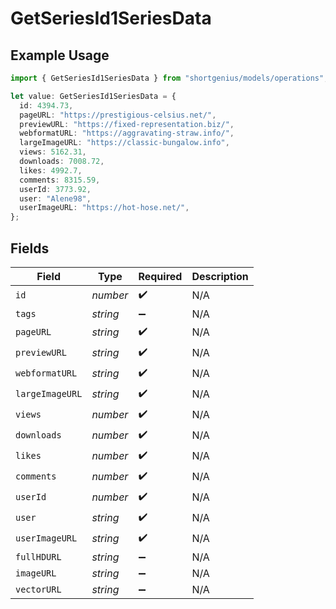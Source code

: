 # GetSeriesId1SeriesData

## Example Usage

```typescript
import { GetSeriesId1SeriesData } from "shortgenius/models/operations";

let value: GetSeriesId1SeriesData = {
  id: 4394.73,
  pageURL: "https://prestigious-celsius.net/",
  previewURL: "https://fixed-representation.biz/",
  webformatURL: "https://aggravating-straw.info/",
  largeImageURL: "https://classic-bungalow.info",
  views: 5162.31,
  downloads: 7008.72,
  likes: 4992.7,
  comments: 8315.59,
  userId: 3773.92,
  user: "Alene98",
  userImageURL: "https://hot-hose.net/",
};
```

## Fields

| Field              | Type               | Required           | Description        |
| ------------------ | ------------------ | ------------------ | ------------------ |
| `id`               | *number*           | :heavy_check_mark: | N/A                |
| `tags`             | *string*           | :heavy_minus_sign: | N/A                |
| `pageURL`          | *string*           | :heavy_check_mark: | N/A                |
| `previewURL`       | *string*           | :heavy_check_mark: | N/A                |
| `webformatURL`     | *string*           | :heavy_check_mark: | N/A                |
| `largeImageURL`    | *string*           | :heavy_check_mark: | N/A                |
| `views`            | *number*           | :heavy_check_mark: | N/A                |
| `downloads`        | *number*           | :heavy_check_mark: | N/A                |
| `likes`            | *number*           | :heavy_check_mark: | N/A                |
| `comments`         | *number*           | :heavy_check_mark: | N/A                |
| `userId`           | *number*           | :heavy_check_mark: | N/A                |
| `user`             | *string*           | :heavy_check_mark: | N/A                |
| `userImageURL`     | *string*           | :heavy_check_mark: | N/A                |
| `fullHDURL`        | *string*           | :heavy_minus_sign: | N/A                |
| `imageURL`         | *string*           | :heavy_minus_sign: | N/A                |
| `vectorURL`        | *string*           | :heavy_minus_sign: | N/A                |